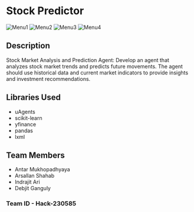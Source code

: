 # Stock Predictor

![Menu1](https://github.com/arsallanShahab/Hack-230585-Final/assets/43953064/8f24960b-472d-48fa-b2ec-10577e439f6f)
![Menu2](https://github.com/arsallanShahab/Hack-230585-Final/assets/43953064/1a56e5b2-912d-4a0e-8e95-29f574390cc3)
![Menu3](https://github.com/arsallanShahab/Hack-230585-Final/assets/43953064/048525d7-bd35-44d0-96f7-879e27e9b568)
![Menu4](https://github.com/arsallanShahab/Hack-230585-Final/assets/43953064/39b3ba45-63cd-4714-8109-c516a0f6608e)

## Description

Stock Market Analysis and Prediction Agent: Develop an agent that analyzes stock market
trends and predicts future movements. The agent should use historical data and current market
indicators to provide insights and investment recommendations.

## Libraries Used

- uAgents
- scikit-learn
- yfinance
- pandas
- lxml

## Team Members

- Antar Mukhopadhyaya
- Arsallan Shahab
- Indrajit Ari
- Debjit Ganguly

### Team ID - Hack-230585
